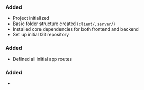 ### Added
- Project initialized
- Basic folder structure created (`client/`, `server/`)
- Installed core dependencies for both frontend and backend
- Set up initial Git repository

### Added
- Defined all initial app routes

### Added 
- 